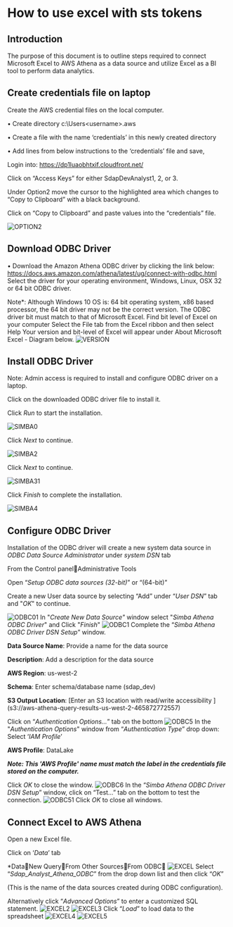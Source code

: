 # How to use excel with sts tokens
## Introduction

The purpose of this document is to outline steps required to connect Microsoft Excel to AWS Athena as a data source and utilize Excel as a BI tool to perform data analytics. 

## Create credentials file on laptop
Create the AWS credential files on the local computer.

•	Create directory c:\Users\<username>\.aws

•	Create a file with the name ‘credentials’ in this newly created directory

•	Add lines from below instructions to the ‘credentials’ file and save,

Login into: https://dp1luaobhtxif.cloudfront.net/

Click on “Access Keys” for either SdapDevAnalyst1, 2, or 3.

Under Option2 move the cursor to the highlighted area which changes to “Copy to Clipboard” with a black background. 

Click on “Copy to Clipboard” and paste values into the “credentials” file.

  ![OPTION2](images/credentials.png) 

## Download ODBC Driver
•	Download the Amazon Athena ODBC driver by clicking the link below:
https://docs.aws.amazon.com/athena/latest/ug/connect-with-odbc.html
Select the driver for your operating environment, Windows, Linux, OSX 32 or 64 bit ODBC driver.

Note*: Although Windows 10 OS is: 64 bit operating system, x86 based processor, the 64 bit driver may not be the correct version.
The ODBC driver bit must match to that of Microsoft Excel.
Find bit level of Excel on your computer
Select the File tab from the Excel ribbon and then select Help
Your version and bit-level of Excel will appear under About Microsoft Excel - Diagram below.
![VERSION](images/excel-version.png)
## Install ODBC Driver
Note: Admin access is required to install and configure ODBC driver on a laptop.

Click on the downloaded ODBC driver file to install it.

Click *Run* to start the installation.

  ![SIMBA0](images/simba-install.png)
  
Click *Next* to continue.

  ![SIMBA2](images/simba-install2.png)

Click *Next* to continue.

  ![SIMBA31](images/simba-install31.png)
  
Click *Finish* to complete the installation.

  ![SIMBA4](images/simba-install4.png)  

## Configure ODBC Driver
Installation of the ODBC driver will create a new system data source in *ODBC Data Source Administrator* under *system DSN* tab

From the Control panelAdministrative Tools

Open “*Setup ODBC data sources (32-bit)*” or “(64-bit)”

Create a new User data source by selecting “Add” under “*User DSN*” tab and "*OK*" to continue.

  ![ODBC01](images/configure-ODBC01.png)
In "*Create New Data Source"* window select "*Simba Athena ODBC Driver*" and Click "*Finish*"
  ![ODBC1](images/configure-ODBC1.png)
Complete the “*Simba Athena ODBC Driver DSN Setup*” window.

**Data Source Name**: Provide a name for the data source

**Description**: Add a description for the data source

**AWS Region**: us-west-2

**Schema**: Enter schema/database name (sdap_dev)

**S3 Output Location**: [Enter an S3 location with read/write accessibility ]
(s3://aws-athena-query-results-us-west-2-465872772557)

Click on “*Authentication Options…*” tab on the bottom
  ![ODBC5](images/configure-ODBC5.png)
In the "*Authentication Options*" window from “*Authentication Type*” drop down: Select ‘*IAM Profile*’ 

**AWS Profile**: DataLake

***Note: This 'AWS Profile' name must match the label in the credentials file stored on the computer.***

Click *OK* to close the window.
  ![ODBC6](images/configure-ODBC6.png)
In the “*Simba Athena ODBC Driver DSN Setup*” window, click on “Test…” tab on the bottom to test the connection.
  ![ODBC51](images/configure-ODBC51.png)
Click *OK* to close all windows.

## Connect Excel to AWS Athena

Open a new Excel file.

Click on ‘*Data*’ tab

*DataNew QueryFrom Other SourcesFrom ODBC
  ![EXCEL](images/excel-connect.png)
Select “*Sdap_Analyst_Athena_ODBC*” from the drop down list and then click “*OK*”

(This is the name of the data sources created during ODBC configuration).

Alternatively click “*Advanced Options*” to enter a customized SQL statement.
  ![EXCEL2](images/excel-connect2.png)
  ![EXCEL3](images/excel-connect3.png)
Click “*Load*” to load data to the spreadsheet
  ![EXCEL4](images/excel-connect4.png)
  ![EXCEL5](images/excel-connect5.png)
